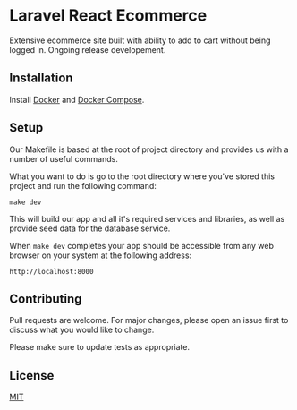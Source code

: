 # Laravel React Ecommerce

Extensive ecommerce site built with ability to add to cart without being logged in. Ongoing release developement.

## Installation

Install [Docker](https://docs.docker.com/get-docker/) and [Docker Compose](https://docs.docker.com/compose/install/).


## Setup
Our Makefile is based at the root of project directory and provides us with a number of useful commands.

What you want to do is go to the root directory where you've stored this project and run the following command:
```
make dev
```

This will build our app and all it's required services and libraries, as well as provide seed data for the database service.

When `make dev` completes your app should be accessible from any web browser on your system at the following address:
```
http://localhost:8000
```


## Contributing
Pull requests are welcome. For major changes, please open an issue first to discuss what you would like to change.

Please make sure to update tests as appropriate.

## License
[MIT](https://choosealicense.com/licenses/mit/)